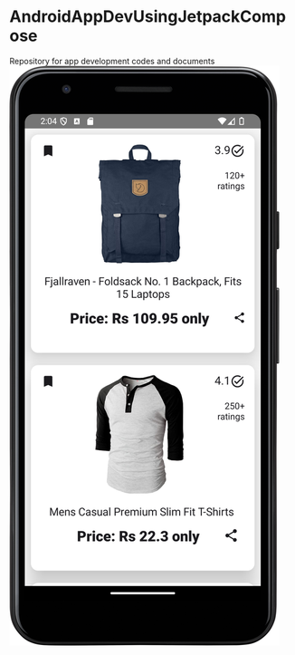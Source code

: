 # AndroidAppDevUsingJetpackCompose
Repository for app development codes and documents
<img src="Screenshot_Product scroll page.png">
